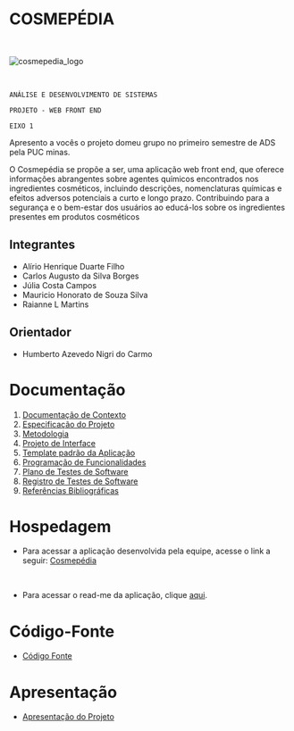 # COSMEPÉDIA

<br>

![cosmepedia_logo](https://github.com/ICEI-PUC-Minas-PMV-ADS/pmv-ads-2024-1-e1-proj-web-t10-pmv-ads-2024-1-e1-proj-web-cosmepedia/assets/164577121/4683595a-34f2-47e3-9ede-f5377e59a02a)

<br>

`ANÁLISE E DESENVOLVIMENTO DE SISTEMAS`

`PROJETO - WEB FRONT END `

`EIXO 1`

Apresento a vocês o projeto domeu grupo no  primeiro semestre de ADS pela PUC minas.

O Cosmepédia se propõe a ser, uma aplicação web front end, que oferece informações abrangentes sobre agentes químicos encontrados nos ingredientes cosméticos,
incluindo descrições, nomenclaturas químicas e efeitos adversos potenciais a curto e longo prazo. Contribuindo para a segurança e o bem-estar dos usuários ao 
educá-los sobre os ingredientes presentes em produtos cosméticos

## Integrantes

* Alírio Henrique Duarte Filho
* Carlos Augusto da Silva Borges
* Júlia Costa Campos
* Mauricio Honorato de Souza Silva
* Raianne L Martins

## Orientador

* Humberto Azevedo Nigri do Carmo

# Documentação

<ol>
<li><a href="documentos/01-Documentação de Contexto.md"> Documentação de Contexto</a></li>
<li><a href="documentos/02-Especificação do Projeto.md"> Especificação do Projeto</a></li>
<li><a href="documentos/03-Metodologia.md"> Metodologia</a></li>
<li><a href="documentos/04-Projeto de Interface.md"> Projeto de Interface</a></li>
<li><a href="documentos/05-Template padrão da Aplicação.md"> Template padrão da Aplicação</a></li>
<li><a href="documentos/06-Programação de Funcionalidades.md"> Programação de Funcionalidades</a></li>
<li><a href="documentos/07-Plano de Testes de Software.md"> Plano de Testes de Software</a></li>
<li><a href="documentos/08-Registro de Testes de Software.md"> Registro de Testes de Software</a></li>
<li><a href="documentos/09-Referências%20Bibliográficas.md"> Referências Bibliográficas</a></li>
</ol>

# Hospedagem

* Para acessar a aplicação desenvolvida pela equipe, acesse o link a seguir:
<a href="https://icei-puc-minas-pmv-ads.github.io/pmv-ads-2024-1-e1-proj-web-t10-pmv-ads-2024-1-e1-proj-web-cosmepedia/codigo-fonte/index.html">Cosmepédia</a>
<br>

* Para acessar o read-me da aplicação, clique <a href="https://icei-puc-minas-pmv-ads.github.io/pmv-ads-2024-1-e1-proj-web-t10-pmv-ads-2024-1-e1-proj-web-cosmepedia/">aqui</a>.


# Código-Fonte

* <a href="codigo-fonte/README.md">Código Fonte</a>

# Apresentação

* <a href="apresentacao/README.md">Apresentação do Projeto</a>
